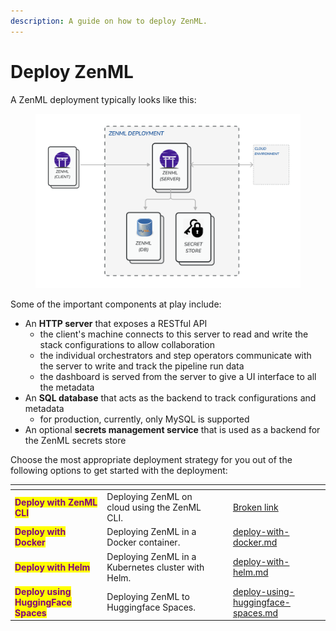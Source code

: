 ```yaml
---
description: A guide on how to deploy ZenML.
---
```


# Deploy ZenML

A ZenML deployment typically looks like this:

<figure><img src="../../../.gitbook/assets/SystemArchitectureZenMLDeployment.png" alt=""><figcaption></figcaption></figure>

Some of the important components at play include:

* An **HTTP server** that exposes a RESTful API
    * the client's machine connects to this server to read and write the stack configurations to allow collaboration
    * the individual orchestrators and step operators communicate with the server to write and track the pipeline run
      data
    * the dashboard is served from the server to give a UI interface to all the metadata
* An **SQL database** that acts as the backend to track configurations and metadata
    * for production, currently, only MySQL is supported
* An optional **secrets management service** that is used as a backend for the ZenML secrets store

Choose the most appropriate deployment strategy for you out of the following options to get started with the deployment:

<table data-card-size="large" data-view="cards"><thead><tr><th></th><th></th><th data-hidden></th><th data-hidden data-type="content-ref"></th><th data-hidden data-card-target data-type="content-ref"></th></tr></thead><tbody><tr><td><mark style="color:purple;"><strong>Deploy with ZenML CLI</strong></mark></td><td>Deploying ZenML on cloud using the ZenML CLI.</td><td></td><td></td><td><a href="broken-reference">Broken link</a></td></tr><tr><td><mark style="color:purple;"><strong>Deploy with Docker</strong></mark></td><td>Deploying ZenML in a Docker container.</td><td></td><td></td><td><a href="deploy-with-docker.md">deploy-with-docker.md</a></td></tr><tr><td><mark style="color:purple;"><strong>Deploy with Helm</strong></mark></td><td>Deploying ZenML in a Kubernetes cluster with Helm.</td><td></td><td></td><td><a href="deploy-with-helm.md">deploy-with-helm.md</a></td></tr><tr><td><mark style="color:purple;"><strong>Deploy using HuggingFace Spaces</strong></mark></td><td>Deploying ZenML to Huggingface Spaces.</td><td></td><td></td><td><a href="deploy-using-huggingface-spaces.md">deploy-using-huggingface-spaces.md</a></td></tr></tbody></table>
